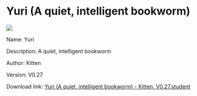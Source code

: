 # Yuri (A quiet, intelligent bookworm)

<img src = "https://raw.githubusercontent.com/Arbiter1223/Koukou-Gurashi-Custom-Students/master/Students/Files/Yuri%20(A%20quiet%2C%20intelligent%20bookworm).png">

Name: Yuri

Description: A quiet, intelligent bookworm

Author: Kitten

Version: V0.27

Download link: <a href="https://raw.githubusercontent.com/Arbiter1223/Koukou-Gurashi-Custom-Students/master/Students/Files/Yuri%20(A%20quiet%2C%20intelligent%20bookworm)%20-%20Kitten%2C%20V0.27.student">Yuri (A quiet, intelligent bookworm) - Kitten, V0.27.student</a>
